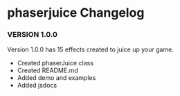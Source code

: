 # phaserjuice Changelog

### VERSION 1.0.0

Version 1.0.0 has 15 effects created to juice up your game.

* Created phaserJuice class
* Created README.md
* Added demo and examples
* Added jsdocs